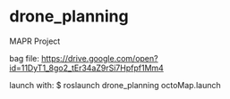 # drone_planning
MAPR Project

bag file: https://drive.google.com/open?id=11DyT1_8go2_tEr34aZ9rSi7Hpfpf1Mm4

launch with:
$ roslaunch drone_planning octoMap.launch
